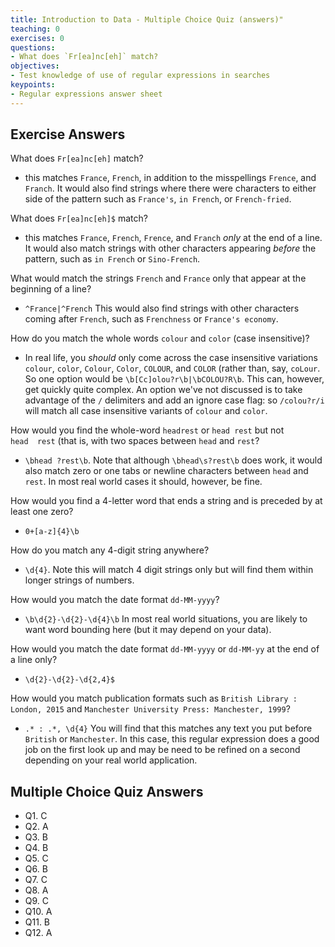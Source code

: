 ```yaml
---
title: Introduction to Data - Multiple Choice Quiz (answers)"
teaching: 0
exercises: 0
questions:
- What does `Fr[ea]nc[eh]` match?
objectives:
- Test knowledge of use of regular expressions in searches
keypoints:
- Regular expressions answer sheet
---
```


## Exercise Answers

What does `Fr[ea]nc[eh]` match?

- this matches `France`, `French`, in addition to the misspellings `Frence`, and `Franch`. It would also find strings where there were characters to either side of the pattern such as `France's`, `in French`, or `French-fried`.

What does `Fr[ea]nc[eh]$` match?

- this matches `France`, `French`, `Frence`, and `Franch` _only_ at the end of a line. It would also match strings with other characters appearing _before_ the pattern, such as `in French` or `Sino-French`.

What would match the strings `French` and `France` only that appear at the beginning of a line?

- `^France|^French` This would also find strings with other characters coming after `French`, such as `Frenchness` or `France's economy`.

How do you match the whole words `colour` and `color` (case insensitive)?

- In real life, you *should* only come across the case insensitive variations `colour`, `color`, `Colour`, `Color`, `COLOUR`, and `COLOR` (rather than, say, `coLour`. So one option would be `\b[Cc]olou?r\b|\bCOLOU?R\b`. This can, however, get quickly quite complex. An option we've not discussed is to take advantage of the `/` delimiters and add an ignore case flag: so `/colou?r/i` will match all case insensitive variants of `colour` and `color`.

How would you find the whole-word `headrest` or `head rest` but not <code>head&nbsp;&nbsp;rest</code> (that is, with two spaces between `head` and `rest`?

- `\bhead ?rest\b`. Note that although `\bhead\s?rest\b` does work, it would also match zero or one tabs or newline characters between `head` and `rest`. In most real world cases it should, however, be fine.

How would you find a 4-letter word that ends a string and is preceded by at least one zero?

- `0+[a-z]{4}\b`

How do you match any 4-digit string anywhere?

- `\d{4}`. Note this will match 4 digit strings only but will find them within longer strings of numbers.

How would you match the date format `dd-MM-yyyy`?

- `\b\d{2}-\d{2}-\d{4}\b` In most real world situations, you are likely to want word bounding here (but it may depend on your data).

How would you match the date format `dd-MM-yyyy` or `dd-MM-yy` at the end of a line only?

- `\d{2}-\d{2}-\d{2,4}$`

How would you match publication formats such as `British Library : London, 2015` and `Manchester University Press: Manchester, 1999`?

- `.* : .*, \d{4}` You will find that this matches any text you put before `British` or `Manchester`. In this case, this regular expression does a good job on the first look up and may be need to be refined on a second depending on your real world application.

## Multiple Choice Quiz Answers

- Q1. C
- Q2. A
- Q3. B
- Q4. B
- Q5. C
- Q6. B
- Q7. C
- Q8. A
- Q9. C
- Q10. A
- Q11. B
- Q12. A
